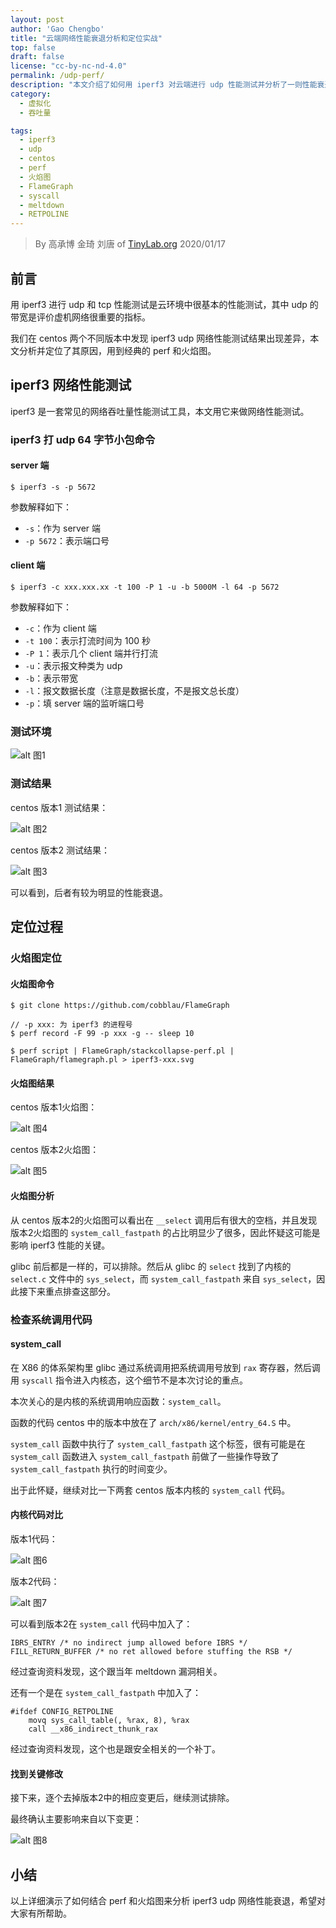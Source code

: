 ```yaml
---
layout: post
author: 'Gao Chengbo'
title: "云端网络性能衰退分析和定位实战"
top: false
draft: false
license: "cc-by-nc-nd-4.0"
permalink: /udp-perf/
description: "本文介绍了如何用 iperf3 对云端进行 udp 性能测试并分析了一则性能衰退出现的原因，用到经典的 perf 和火焰图。"
category:
  - 虚拟化
  - 吞吐量

tags:
  - iperf3
  - udp
  - centos
  - perf
  - 火焰图
  - FlameGraph
  - syscall
  - meltdown
  - RETPOLINE
---
```



>
> By 高承博 金琦 刘唐 of [TinyLab.org](http://tinylab.org)
> 2020/01/17
>

## 前言

用 iperf3 进行 udp 和 tcp 性能测试是云环境中很基本的性能测试，其中 udp 的带宽是评价虚机网络很重要的指标。

我们在 centos 两个不同版本中发现 iperf3 udp 网络性能测试结果出现差异，本文分析并定位了其原因，用到经典的 perf 和火焰图。

## iperf3 网络性能测试

iperf3 是一套常见的网络吞吐量性能测试工具，本文用它来做网络性能测试。

### iperf3 打 udp 64 字节小包命令

#### server 端

```
$ iperf3 -s -p 5672
```

参数解释如下：

* `-s`：作为 server 端
* `-p 5672`：表示端口号

#### client 端

```
$ iperf3 -c xxx.xxx.xx -t 100 -P 1 -u -b 5000M -l 64 -p 5672
```

参数解释如下：

* `-c`：作为 client 端
* `-t 100`：表示打流时间为 100 秒
* `-P 1`：表示几个 client 端并行打流
* `-u`：表示报文种类为 udp
* `-b`：表示带宽
* `-l`：报文数据长度（注意是数据长度，不是报文总长度）
* `-p`：填 server 端的监听端口号

### 测试环境

![alt 图1](/wp-content/uploads/2021/1/udp_test/figure1.png)

### 测试结果

centos 版本1 测试结果：

![alt 图2](/wp-content/uploads/2021/1/udp_test/figure2_centos693.png)

centos 版本2 测试结果：

![alt 图3](/wp-content/uploads/2021/1/udp_test/figure3_centos862.png)

可以看到，后者有较为明显的性能衰退。

## 定位过程

### 火焰图定位

#### 火焰图命令

```
$ git clone https://github.com/cobblau/FlameGraph

// -p xxx: 为 iperf3 的进程号
$ perf record -F 99 -p xxx -g -- sleep 10

$ perf script | FlameGraph/stackcollapse-perf.pl | FlameGraph/flamegraph.pl > iperf3-xxx.svg
```

#### 火焰图结果

centos 版本1火焰图：

![alt 图4](/wp-content/uploads/2021/1/udp_test/figure4_centos693.png)

centos 版本2火焰图：

![alt 图5](/wp-content/uploads/2021/1/udp_test/figure5_centos862.png)

#### 火焰图分析

从 centos 版本2的火焰图可以看出在 `__select` 调用后有很大的空档，并且发现版本2火焰图的 `system_call_fastpath` 的占比明显少了很多，因此怀疑这可能是影响 iperf3 性能的关键。

glibc 前后都是一样的，可以排除。然后从 glibc 的 `select` 找到了内核的 `select.c` 文件中的 `sys_select`，而 `system_call_fastpath` 来自 `sys_select`，因此接下来重点排查这部分。

### 检查系统调用代码

#### system_call

在 X86 的体系架构里 glibc 通过系统调用把系统调用号放到 `rax` 寄存器，然后调用 `syscall` 指令进入内核态，这个细节不是本次讨论的重点。

本次关心的是内核的系统调用响应函数：`system_call`。

函数的代码 centos 中的版本中放在了 `arch/x86/kernel/entry_64.S` 中。

`system_call` 函数中执行了 `system_call_fastpath` 这个标签，很有可能是在 `system_call` 函数进入 `system_call_fastpath` 前做了一些操作导致了 `system_call_fastpath` 执行的时间变少。

出于此怀疑，继续对比一下两套 centos 版本内核的 `system_call` 代码。

#### 内核代码对比

版本1代码：

![alt 图6](/wp-content/uploads/2021/1/udp_test/figure6.png)

版本2代码：

![alt 图7](/wp-content/uploads/2021/1/udp_test/figure7.png)

可以看到版本2在 `system_call` 代码中加入了：

```
IBRS_ENTRY /* no indirect jump allowed before IBRS */
FILL_RETURN_BUFFER /* no ret allowed before stuffing the RSB */
```

经过查询资料发现，这个跟当年 meltdown 漏洞相关。

还有一个是在 `system_call_fastpath` 中加入了：

```
#ifdef CONFIG_RETPOLINE
    movq sys_call_table(, %rax, 8), %rax
    call __x86_indirect_thunk_rax
```

经过查询资料发现，这个也是跟安全相关的一个补丁。

#### 找到关键修改

接下来，逐个去掉版本2中的相应变更后，继续测试排除。

最终确认主要影响来自以下变更：

![alt 图8](/wp-content/uploads/2021/1/udp_test/figure7.png)

## 小结

以上详细演示了如何结合 perf 和火焰图来分析 iperf3 udp 网络性能衰退，希望对大家有所帮助。
